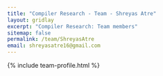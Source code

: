 ```yaml
---
title: "Compiler Research - Team - Shreyas Atre"
layout: gridlay
excerpt: "Compiler Research: Team members"
sitemap: false
permalink: /team/ShreyasAtre
email: shreyasatre16@gmail.com
---
```


{% include team-profile.html %}
